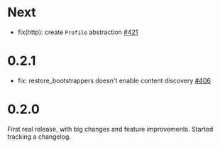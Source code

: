 # Next

* fix(http): create `Profile` abstraction [#421]

[#421]: https://github.com/rs-ipfs/rust-ipfs/pull/421

# 0.2.1

* fix: restore_bootstrappers doesn't enable content discovery [#406]

[#406]: https://github.com/rs-ipfs/rust-ipfs/pull/406

# 0.2.0

First real release, with big changes and feature improvements. Started tracking
a changelog.
